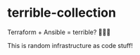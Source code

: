 # terrible-collection
Terraform + Ansible = terrible? 🤷🏽‍♀️

This is random infrastructure as code stuff!
